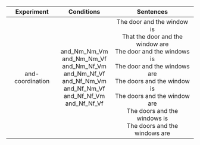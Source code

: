 |Experiment| Conditions | Sentences| 
| :---:         | :---:         |     :---:      |     
| and-coordination |and_Nm_Nm_Vm <br> and_Nm_Nm_Vf <br>  and_Nm_Nf_Vm <br>  and_Nm_Nf_Vf <br> and_Nf_Nm_Vm <br> and_Nf_Nm_Vf <br> and_Nf_Nf_Vm<br> and_Nf_Nf_Vf | The door and the window is<br> That the door and the window are <br> The door and the windows is <br> The door and the windows are <br> The doors and the window is <br> The doors and the window are  <br>  The doors and the windows is <br>  The doors and the windows are   |  




